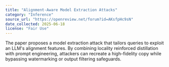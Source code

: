 ```yaml
---
title: "Alignment-Aware Model Extraction Attacks"
category: "Inference"
source_url: "https://openreview.net/forum?id=AKsfpHc9sN"
date_collected: 2025-06-18
license: "Fair Use"
---
```


The paper proposes a model extraction attack that tailors queries to exploit an LLM's alignment features. By combining locality reinforced distillation with prompt engineering, attackers can recreate a high-fidelity copy while bypassing watermarking or output filtering safeguards.

